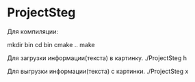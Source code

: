 # ProjectSteg

Для компиляции:

mkdir bin
cd bin
cmake ..
make

Для загрузки информации(текста) в картинку. 
./ProjectSteg h <image path> <data path> <output image path>

Для выгрузки информации(текста) с картинки.
./ProjectSteg x <image path> <output data path>
